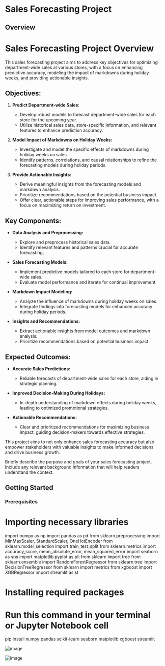 # Sales Forecasting Project

## Overview
# Sales Forecasting Project Overview

This sales forecasting project aims to address key objectives for optimizing department-wide sales at various stores, with a focus on enhancing predictive accuracy, modeling the impact of markdowns during holiday weeks, and providing actionable insights.

## Objectives:

1. **Predict Department-wide Sales:**
   - Develop robust models to forecast department-wide sales for each store for the upcoming year.
   - Utilize historical sales data, store-specific information, and relevant features to enhance prediction accuracy.

2. **Model Impact of Markdowns on Holiday Weeks:**
   - Investigate and model the specific effects of markdowns during holiday weeks on sales.
   - Identify patterns, correlations, and causal relationships to refine the forecasting models during holiday periods.

3. **Provide Actionable Insights:**
   - Derive meaningful insights from the forecasting models and markdown analysis.
   - Prioritize recommendations based on the potential business impact.
   - Offer clear, actionable steps for improving sales performance, with a focus on maximizing return on investment.

## Key Components:

- **Data Analysis and Preprocessing:**
  - Explore and preprocess historical sales data.
  - Identify relevant features and patterns crucial for accurate forecasting.

- **Sales Forecasting Models:**
  - Implement predictive models tailored to each store for department-wide sales.
  - Evaluate model performance and iterate for continual improvement.

- **Markdown Impact Modeling:**
  - Analyze the influence of markdowns during holiday weeks on sales.
  - Integrate findings into forecasting models for enhanced accuracy during holiday periods.

- **Insights and Recommendations:**
  - Extract actionable insights from model outcomes and markdown analysis.
  - Prioritize recommendations based on potential business impact.

## Expected Outcomes:

- **Accurate Sales Predictions:**
  - Reliable forecasts of department-wide sales for each store, aiding in strategic planning.

- **Improved Decision-Making During Holidays:**
  - In-depth understanding of markdown effects during holiday weeks, leading to optimized promotional strategies.

- **Actionable Recommendations:**
  - Clear and prioritized recommendations for maximizing business impact, guiding decision-makers towards effective strategies.

This project aims to not only enhance sales forecasting accuracy but also empower stakeholders with valuable insights to make informed decisions and drive business growth.

Briefly describe the purpose and goals of your sales forecasting project. Include any relevant background information that will help readers understand the context.

## Getting Started

### Prerequisites

# Importing necessary libraries
<!-- and --> import numpy as np
<!-- and -->import pandas as pd
<!-- and -->from sklearn.preprocessing import MinMaxScaler, StandardScaler, OneHotEncoder
<!-- and -->from sklearn.model_selection import train_test_split
<!-- and -->from sklearn.metrics import accuracy_score, mean_absolute_error, mean_squared_error
<!-- and -->import seaborn as sns
<!-- and -->import matplotlib.pyplot as plt
<!-- and -->from sklearn import tree
<!-- and -->from sklearn.ensemble import RandomForestRegressor
<!-- and -->from sklearn.tree import DecisionTreeRegressor
<!-- and -->from sklearn import metrics
<!-- and -->from xgboost import XGBRegressor
<!-- and -->import streamlit as st

# Installing required packages
# Run this command in your terminal or Jupyter Notebook cell
<!-- and --> pip install numpy pandas scikit-learn seaborn matplotlib xgboost streamlit

![image](https://github.com/iamsandeeprSand/StoreSalesPrediction-EDA/assets/139530620/b4f70d2c-401c-48d7-b40d-80a931f3961a)

![image](https://github.com/iamsandeeprSand/StoreSalesPrediction-EDA/assets/139530620/37cdf4db-4b35-426e-ae9a-ffba57af042e)






